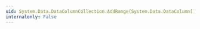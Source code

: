 ```yaml
---
uid: System.Data.DataColumnCollection.AddRange(System.Data.DataColumn[])
internalonly: False
---
```

